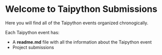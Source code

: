 # Welcome to Taipython Submissions
Here you will find all of the Taipython events organized chronogically.

Each Taipython event has:
- A **readme.md** file with all the information about the Taipython event
- Project submissions

